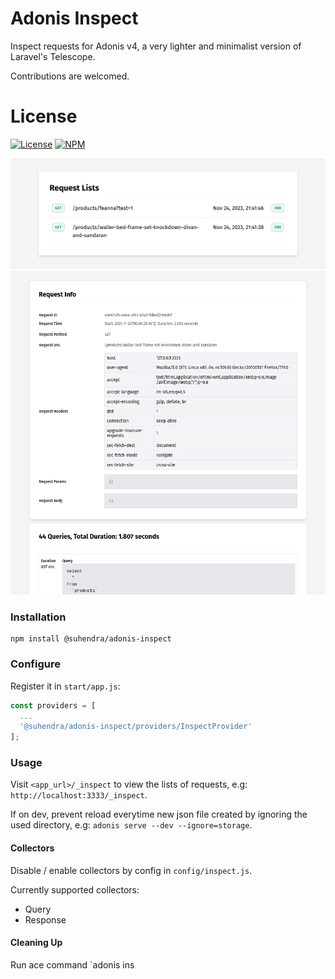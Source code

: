 # Adonis Inspect
Inspect requests for Adonis v4, a very lighter and minimalist version of Laravel's Telescope.

Contributions are welcomed.

# License

[![License](https://img.shields.io/badge/License-MIT-blue.svg)](https://opensource.org/licenses/MIT)
[![NPM](https://badge.fury.io/js/@suhendra%2Fadonis-inspect.svg)](https://www.npmjs.com/package/@suhendra/adonis-inspect)

![image](/assets/preview-list.png)
![image](/assets/preview-show.png)

### Installation
```
npm install @suhendra/adonis-inspect
```

### Configure

Register it in `start/app.js`:

```javascript
const providers = [
  ...
  '@suhendra/adonis-inspect/providers/InspectProvider'
];
```

### Usage

Visit `<app_url>/_inspect` to view the lists of requests, e.g: `http://localhost:3333/_inspect`.

If on dev, prevent reload everytime new json file created by ignoring the used directory, e.g: `adonis serve --dev --ignore=storage`.

#### Collectors

Disable / enable collectors by config in `config/inspect.js`.

Currently supported collectors:

- Query
- Response

#### Cleaning Up

Run ace command `adonis ins